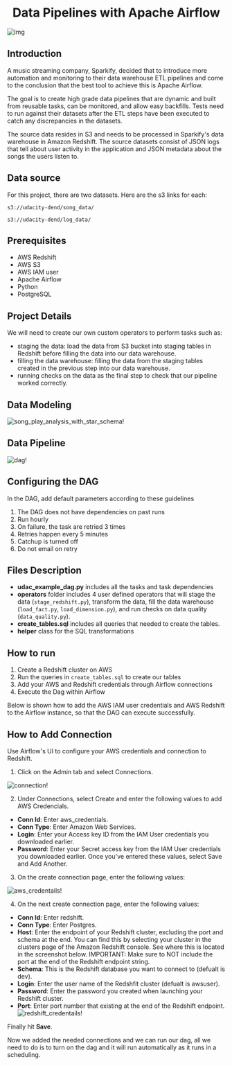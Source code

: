 <p align="center">
 <h1 align="center">Data Pipelines with Apache Airflow</h1>
</p>

![img](images/airflowlogo.png#center)

## Introduction

<p>A music streaming company, Sparkify, decided that to introduce more automation and monitoring to their data warehouse ETL pipelines and come to the conclusion that the best tool to achieve this is Apache Airflow.</p>

<p>The goal is to create high grade data pipelines that are dynamic and built from reusable tasks, can be monitored, and allow easy backfills. Tests need to run against their datasets after the ETL steps have been executed to catch any discrepancies in the datasets.</p>

<p>The source data resides in S3 and needs to be processed in Sparkify's data warehouse in Amazon Redshift. The source datasets consist of JSON logs that tell about user activity in the application and JSON metadata about the songs the users listen to.</p>

## Data source

For this project, there are two datasets. Here are the s3 links for each:


`s3://udacity-dend/song_data/`

`s3://udacity-dend/log_data/`

## Prerequisites

- AWS Redshift
- AWS S3
- AWS IAM user
- Apache Airflow
- Python
- PostgreSQL

## Project Details

We will need to create our own custom operators to perform tasks such as:
- staging the data: load the data from S3 bucket into staging tables in Redshift before filling the data into our data warehouse.
- filling the data warehouse: filling the data from the staging tables created in the previous step into our data warehouse.
- running checks on the data as the final step to check that our pipeline worked correctly.

## Data Modeling

![song_play_analysis_with_star_schema!](./images/database.png "star_schema")

## Data Pipeline
![dag!](./images/dag.png)

## Configuring the DAG

In the DAG, add default parameters according to these guidelines

1. The DAG does not have dependencies on past runs
2. Run hourly
3. On failure, the task are retried 3 times
4. Retries happen every 5 minutes
5. Catchup is turned off
6. Do not email on retry

## Files Description

- **udac_example_dag.py** includes all the tasks and task dependencies
- **operators** folder includes 4 user defined operators that will stage the data (`stage_redshift.py`), transform the data, fill the data warehouse (`load_fact.py`, `load_dimension.py`), and run checks on data quality (`data_quality.py`).
- **create_tables.sql** includes all queries that needed to create the tables.
- **helper** class for the SQL transformations


## How to run

1. Create a Redshift cluster on AWS
2. Run the queries in `create_tables.sql` to create our tables
3. Add your AWS and Redshift credentials through Airflow connections
4. Execute the Dag within Airflow

Below is shown how to add the AWS IAM user credentials and AWS Redshift to the Airflow instance, so that the DAG can execute successfully. 

## How to Add Connection

Use Airflow's UI to configure your AWS credentials and connection to Redshift.

1. Click on the Admin tab and select Connections.

![connection!](./images/connection.png)

2. Under Connections, select Create and enter the following values to add AWS Credencials.
- **Conn Id**: Enter aws_credentials.
- **Conn Type**: Enter Amazon Web Services.
- **Login**: Enter your Access key ID from the IAM User credentials you downloaded earlier.
- **Password**: Enter your Secret access key from the IAM User credentials you downloaded earlier.
Once you've entered these values, select Save and Add Another.

3. On the create connection page, enter the following values:

![aws_credentails!](./images/aws_credentails.png)

4. On the next create connection page, enter the following values:

- **Conn Id**: Enter redshift.
- **Conn Type**: Enter Postgres.
- **Host**: Enter the endpoint of your Redshift cluster, excluding the port and schema at the end. You can find this by selecting your cluster in the clusters page of the Amazon Redshift console. See where this is located in the screenshot below. IMPORTANT: Make sure to NOT include the port at the end of the Redshift endpoint string.
- **Schema**: This is the Redshift database you want to connect to (defualt is dev).
- **Login**: Enter the user name of the Redshfit cluster (defualt is awsuser).
- **Password**: Enter the password you created when launching your Redshift cluster.
- **Port**: Enter port number that existing at the end of the Redshift endpoint. <br>
![redshift_credentails!](./images/redshift_credentails.png)

Finally hit **Save**. 

Now we added the needed connections and we can run our dag, all we need to do is to turn on the dag and it will run automatically as it runs in a scheduling.
